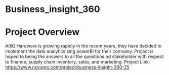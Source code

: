 # Business_insight_360
# Project Overview
AtliQ Hardware is growing rapidly in the recent years, they have decided to implement the data analytics sing powerBi for their comoany. Project is hoped to being the answers to all the questions od stakeholder with respect to finance, supply chain inventory, sales, and marketing.
Project Link: https://www.novypro.com/project/business-insight-360-25
